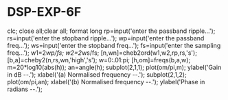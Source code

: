 # DSP-EXP-6F
clc;
close all;clear all;
format long
rp=input('enter the passband ripple...');
rs=input('enter the stopband ripple...');
wp=input('enter the passband freq...');
ws=input('enter the stopband freq...');
fs=input('enter the sampling freq...');
w1=2*wp/fs;
w2=2*ws/fs;
[n,wn]=cheb2ord(w1,w2,rp,rs,'s');
[b,a]=cheby2(n,rs,wn,'high','s');
w=0:.01:pi;
[h,om]=freqs(b,a,w);
m=20*log10(abs(h));
an=angle(h);
subplot(2,1,1);
plot(om/pi,m);
ylabel('Gain in dB --.');
xlabel('(a) Normalised frequency --.');
subplot(2,1,2);
plot(om/pi,an);
xlabel('(b) Normalised frequency --.');
ylabel('Phase in radians --.');
